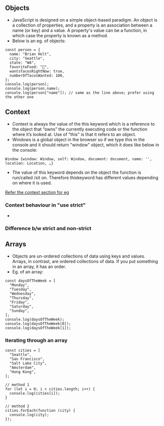 ## Objects

- JavaScript is designed on a simple object-based paradigm. An object is a collection of properties, and a property is an association between a name (or key) and a value. A property's value can be a function, in which case the property is known as a method.
- Below is an eg. of objects:
```
const person = {
  name: "Brian Holt",
  city: "Seattle",
  state: "WA",
  favoriteFood: "🌮",
  wantsTacosRightNow: true,
  numberOfTacosWanted: 100,
};
console.log(person);
console.log(person.name);
console.log(person["name"]); // same as the line above; prefer using the other one
```

## Context

- Context is always the value of the this keyword which is a reference to the object that “owns” the currently executing code or the function where it’s looked at. Use of "this" is that it refers to an object.
- Windows is a global object in the browser so if we type this in the console and it should return "window" object, which it does like below in the console:

```
Window {window: Window, self: Window, document: document, name: '', location: Location, …}
```
- The value of this keyword depends on the object the function is run/called /sit on. Therefore thiskeyword has different values depending on where it is used.

[Refer the context section for eg](./index.js)

### Context behaviour in "use strict"

- 

### Difference b/w strict and non-strict

## Arrays

- Objects are un-ordered collections of data using keys and values. Arrays, in contrast, are ordered collections of data. If you put something in an array, it has an order. 
- Eg. of an array: 
```
const daysOfTheWeek = [
  "Monday",
  "Tuesday",
  "Wednesday",
  "Thursday",
  "Friday",
  "Saturday",
  "Sunday",
];
console.log(daysOfTheWeek);
console.log(daysOfTheWeek[0]);
console.log(daysOfTheWeek[1]);
```
### Iterating through an array

```
const cities = [
  "Seattle",
  "San Francisco",
  "Salt Lake City",
  "Amsterdam",
  "Hong Kong",
];

// method 1
for (let i = 0; i < cities.length; i++) {
  console.log(cities[i]);
}

// method 2
cities.forEach(function (city) {
  console.log(city);
});
```






